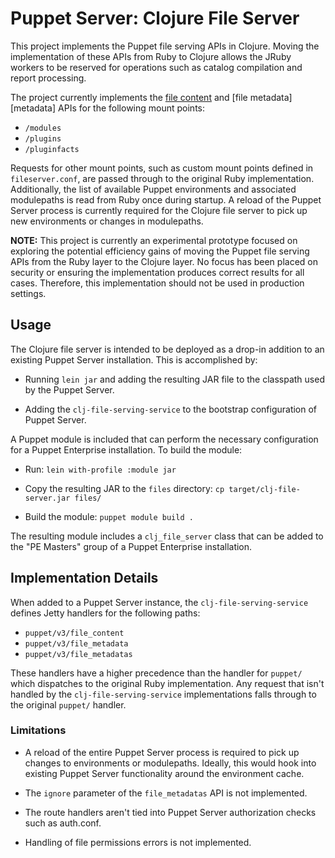 # Puppet Server: Clojure File Server

This project implements the Puppet file serving APIs in Clojure. Moving the
implementation of these APIs from Ruby to Clojure allows the JRuby workers
to be reserved for operations such as catalog compilation and report processing.

The project currently implements the [file content][content] and
[file metadata][metadata] APIs for the following mount points:

  - `/modules`
  - `/plugins`
  - `/pluginfacts`

Requests for other mount points, such as custom mount points defined in
`fileserver.conf`, are passed through to the original Ruby implementation.
Additionally, the list of available Puppet environments and associated
modulepaths is read from Ruby once during startup. A reload of the Puppet
Server process is currently required for the Clojure file server to pick
up new environments or changes in modulepaths.

**NOTE:** This project is currently an experimental prototype focused on
exploring the potential efficiency gains of moving the Puppet file serving
APIs from the Ruby layer to the Clojure layer. No focus has been placed on
security or ensuring the implementation produces correct results for all cases.
Therefore, this implementation should not be used in production settings.

[content]: https://docs.puppet.com/puppet/5.1/http_api/http_file_content.html
[content]: https://docs.puppet.com/puppet/5.1/http_api/http_file_metadata.html

## Usage

The Clojure file server is intended to be deployed as a drop-in addition to
an existing Puppet Server installation. This is accomplished by:

  - Running `lein jar` and adding the resulting JAR file to the classpath
    used by the Puppet Server.

  - Adding the `clj-file-serving-service` to the bootstrap configuration
    of Puppet Server.

A Puppet module is included that can perform the necessary configuration for
a Puppet Enterprise installation. To build the module:

  - Run: `lein with-profile :module jar`

  - Copy the resulting JAR to the `files` directory: `cp target/clj-file-server.jar files/`

  - Build the module: `puppet module build .`

The resulting module includes a `clj_file_server` class that can be added to
the "PE Masters" group of a Puppet Enterprise installation.

## Implementation Details

When added to a Puppet Server instance, the `clj-file-serving-service` defines
Jetty handlers for the following paths:

  - `puppet/v3/file_content`
  - `puppet/v3/file_metadata`
  - `puppet/v3/file_metadatas`

These handlers have a higher precedence than the handler for `puppet/` which
dispatches to the original Ruby implementation. Any request that isn't handled
by the `clj-file-serving-service` implementations falls through to the original
`puppet/` handler.

### Limitations

  - A reload of the entire Puppet Server process is required to pick up changes
    to environments or modulepaths. Ideally, this would hook into existing
    Puppet Server functionality around the environment cache.

  - The `ignore` parameter of the `file_metadatas` API is not implemented.

  - The route handlers aren't tied into Puppet Server authorization checks such
    as auth.conf.

  - Handling of file permissions errors is not implemented.

